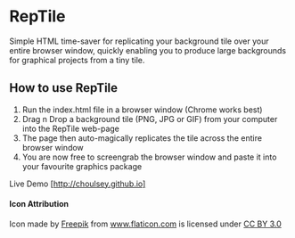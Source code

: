 # RepTile

Simple HTML time-saver for replicating your background tile over your entire browser window, quickly enabling you to produce large backgrounds for graphical projects from a tiny tile.

## How to use RepTile

1. Run the index.html file in a browser window (Chrome works best)
2. Drag n Drop a background tile (PNG, JPG or GIF) from your computer into the RepTile web-page
3. The page then auto-magically replicates the tile across the entire browser window
4. You are now free to screengrab the browser window and paste it into your favourite graphics package

Live Demo [http://choulsey.github.io]

#### Icon Attribution

Icon made by <a href="http://www.freepik.com" title="Freepik">Freepik</a> from <a href="http://www.flaticon.com" title="Flaticon">www.flaticon.com</a> is licensed under <a href="http://creativecommons.org/licenses/by/3.0/" title="Creative Commons BY 3.0">CC BY 3.0</a>